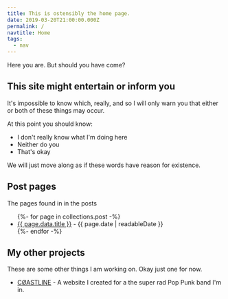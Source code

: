 ```yaml
---
title: This is ostensibly the home page.
date: 2019-03-20T21:00:00.000Z
permalink: /
navtitle: Home
tags:
  - nav
---
```

Here you are. But should you have come?

## This site might entertain or inform you
It's impossible to know which, really, and so I will only warn you that either or both of these things may occur.

At this point you should know:

* I don't really know what I'm doing here
* Neither do you
* That's okay

We will just move along as if these words have reason for existence.

## Post pages

The pages found in in the posts

<ul class="listing">
{%- for page in collections.post -%}
  <li>
    <a href="{{ page.url | url }}">{{ page.data.title }}</a> -
    <time datetime="{{ page.date }}">{{ page.date | readableDate }}</time>
  </li>
{%- endfor -%}
</ul>

## My other projects

These are some other things I am working on. Okay just one for now.

 - [CØASTLINE](https://coastline941.com) - A website I created for a the super rad Pop Punk band I'm in.
